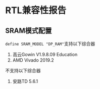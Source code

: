 # RTL兼容性报告

## SRAM模式配置
`define SRAM_MODEL "DP_RAM"`支持以下综合器  
1. 高云Gowin V1.9.8.09 Education
2. AMD Vivado 2019.2

不支持以下综合器  
1. 安路TD 5.6.1

